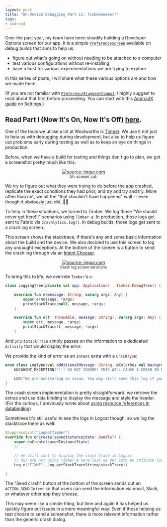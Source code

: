 ```yaml
---
layout: post
title: "On-Device Debugging Part II: Timbeeeeeeer!"
tags:
- android
---
```

Over the past year, my team have been steadily building a Developer Options screen for our app. It is a simple [`PreferenceScreen`](https://developer.android.com/reference/androidx/preference/PreferenceScreen.html) available on debug builds that aims to help us:
- figure out what's going on without needing to be attached to a computer
- test various configurations without re-installing
- have a host for various experimentations we are trying to explore

In this series of posts, I will share what these various options are and how we made them.

(If you are not familiar with [`PreferenceFragmentCompat`](https://developer.android.com/reference/kotlin/androidx/preference/PreferenceFragmentCompat.html), I highly suggest to read about that first before proceeding. You can start with this [AndroidX guide](https://developer.android.com/guide/topics/ui/settings.html) on Settings.)

Read Part I (Now It's On, Now It's Off) [here](https://zarah.dev/2019/06/22/debug-options-toggles.html).
---
One of the tools we utilise a lot at Woolworths is [Timber](https://github.com/JakeWharton/timber). We use it not just to help us with debugging during development, but also to help us figure out problems early during testing as well as to keep an eye on things in production.

Before, when we have a build for testing and things don't go to plan, we get a screenshot pretty much like this:
<center>
    <a href="https://imgur.com/Bzleb1m"><img src="https://i.imgur.com/Bzleb1m.png" title="source: imgur.com" /></a><br/>
<small>Uh :scream_cat:</small></a>
</center>

We try to figure out what they were trying to do before the app crashed, replicate the exact conditions they had prior, and try and try and try. More often than not, we hit the "that shouldn't have happened" wall -- even though it obviously just did. :woman_facepalming:

To help in these situations, we turned to Timber. We log those "We should never get here!!!" scenarios using `Timber.e`. In production, those logs get sent to Fabric via `Crashlytics.log()`. In debug builds, those logs get sent to a crash log screen.

This screen shows the stacktrace, if there's any and some basic information about the build and the device. We also decided to use this screen to log any uncaught exceptions. At the bottom of the screen is a button to send the crash log through via an [Intent Chooser](https://developer.android.com/training/sharing/send).

<center>
    <a href="https://imgur.com/StEAFvr"><img src="https://i.imgur.com/StEAFvr.png" title="source: imgur.com" /></a><br/>
<small>Crash log screen variations</small>
</center>

To bring this to life, we override `Timber`'s `e`:
```kotlin
class LoggingTree(private val app: Application) : Timber.DebugTree() {

    override fun e(message: String, vararg args: Any) {
        super.e(message, *args)
        printStackTrace(null, message, *args)
    }

    override fun e(t: Throwable, message: String?, vararg args: Any) {
        super.e(t, message, *args)
        printStackTrace(t, message, *args)
    }
```

And `printStackTrace` simply passes on the information to a dedicated `Activity` that would display the error.

We provide the kind of error as an `Intent` extra with a `CrashType`:
```kotlin
enum class LogType(val additionalMessage: String, @ColorRes val background: Int) {
    UNCAUGHT_EXCEPTION("!!! DO NOT IGNORE! THIS WILL CAUSE A CRASH IN PRODUCTION !!!", R.color.error_color),

    LOG("We are monitoring an issue. You may still send this log if you want.", R.color.white);
}
```

The crash screen implementation is pretty straightforward, we retrieve the extras and use data binding to display the message and style the header. (For the curious, I previously wrote about [using resource references in databinding](https://zarah.dev/2016/07/19/using-resource-ids-in-data-binding.html))

Sometimes it's still useful to see the logs in Logcat though, so we log the stacktrace there as well:
```kotlin
@SuppressLint("LogNotTimber")
override fun onCreate(savedInstanceState: Bundle?) {
    super.onCreate(savedInstanceState)
    // ...

    // We still want to display the stack trace in Logcat
    // but are not using Timber.e here lest we get into an infinite loop
    Log.e("FIXME", Log.getStackTraceString(stackTrace))

}
```

The "Send crash" button at the bottom of the screen sends out an `ACTION_SEND` `Intent` so that users can send the information via email, Slack, or whatever other app they choose.

This may seem like a simple thing, but time and again it has helped us quickly figure out issues in a more meaningful way. Even if those helping us test choose to send a screenshot, there is more relevant information rather than the generic crash dialog.

